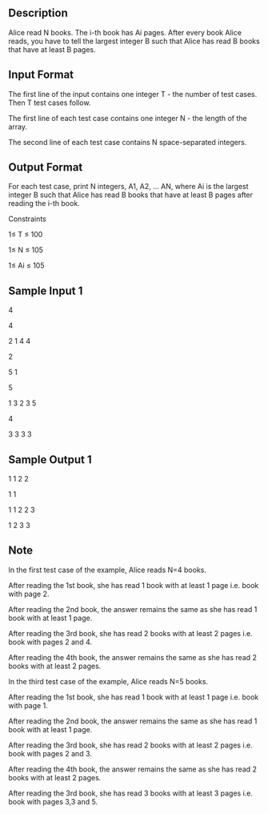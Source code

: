 ## Description

Alice read N books. The i-th book has Ai pages. After every book Alice reads, you have to tell the largest integer B such that Alice has read B books that have at least B pages.

## Input Format

The first line of the input contains one integer T - the number of test cases. Then T test cases follow.

The first line of each test case contains one integer N - the length of the array. 

The second line of each test case contains N space-separated integers.

## Output Format

For each test case, print N integers, A1, A2, ... AN, where Ai is the largest integer B such that Alice has read B books that have at least B pages after reading the i-th book.

Constraints

1≤ T ≤ 100

1≤ N ≤ 105

1≤ Ai ≤ 105

## Sample Input 1


4

4

2 1 4 4

2

5 1

5

1 3 2 3 5

4

3 3 3 3

## Sample Output 1


1 1 2 2

1 1

1 1 2 2 3

1 2 3 3

## Note

In the first test case of the example, Alice reads N=4 books.

After reading the 1st book, she has read 1 book with at least 1 page i.e. book with page 2.

After reading the 2nd book, the answer remains the same as she has read 1 book with at least 1 page.

After reading the 3rd book, she has read 2 books with at least 2 pages i.e. book with pages 2 and 4.

After reading the 4th book, the answer remains the same as she has read 2 books with at least 2 pages.

In the third test case of the example, Alice reads N=5 books.

After reading the 1st book, she has read 1 book with at least 1 page i.e. book with page 1.

After reading the 2nd book, the answer remains the same as she has read 1 book with at least 1 page.

After reading the 3rd book, she has read 2 books with at least 2 pages i.e. book with pages 2 and 3.

After reading the 4th book, the answer remains the same as she has read 2 books with at least 2 pages.

After reading the 3rd book, she has read 3 books with at least 3 pages i.e. book with pages 3,3 and 5.

